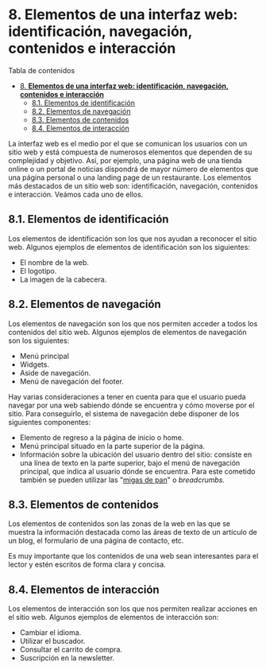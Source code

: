 # 8. **Elementos de una interfaz web: identificación, navegación, contenidos e interacción**

Tabla de contenidos

- [8. **Elementos de una interfaz web: identificación, navegación, contenidos e interacción**](#8-elementos-de-una-interfaz-web-identificación-navegación-contenidos-e-interacción)
  - [8.1. Elementos de identificación](#81-elementos-de-identificación)
  - [8.2. Elementos de navegación](#82-elementos-de-navegación)
  - [8.3. Elementos de contenidos](#83-elementos-de-contenidos)
  - [8.4. Elementos de interacción](#84-elementos-de-interacción)

La interfaz web es el medio por el que se comunican los usuarios con un sitio web y está compuesta de numerosos elementos que dependen de su complejidad y objetivo. Así, por ejemplo, una página web de una tienda online o un portal de noticias dispondrá de mayor número de elementos que una página personal o una landing page de un restaurante. Los elementos más destacados de un sitio web son: identificación, navegación, contenidos e interacción. Veámos cada uno de ellos.

## 8.1. Elementos de identificación

Los elementos de identificación son los que nos ayudan a reconocer el sitio web. Algunos ejemplos de elementos de identificación son los siguientes:

-   El nombre de la web.
-   El logotipo.
-   La imagen de la cabecera.

## 8.2. Elementos de navegación

Los elementos de navegación son los que nos permiten acceder a todos los contenidos del sitio web. Algunos ejemplos de elementos de navegación son los siguientes:

-   Menú principal
-   Widgets.
-   Aside de navegación.
-   Menú de navegación del footer.

Hay varias consideraciones a tener en cuenta para que el usuario pueda navegar por una web sabiendo dónde se encuentra y cómo moverse por el sitio. Para conseguirlo, el sistema de navegación debe disponer de los siguientes componentes:

-   Elemento de regreso a la página de inicio o home.
-   Menú principal situado en la parte superior de la página.
-   Información sobre la ubicación del usuario dentro del sitio: consiste en una línea de texto en la parte superior, bajo el menú de navegación principal, que indica al usuario dónde se encuentra. Para este cometido también se pueden utilizar las "[migas de pan](https://es.wikipedia.org/wiki/Miga_de_pan_(inform%C3%A1tica))" o *breadcrumbs.*

## 8.3. Elementos de contenidos

Los elementos de contenidos son las zonas de la web en las que se muestra la información destacada como las áreas de texto de un artículo de un blog, el formulario de una página de contacto, etc.

Es muy importante que los contenidos de una web sean interesantes para el lector y estén escritos de forma clara y concisa.

## 8.4. Elementos de interacción

Los elementos de interacción son los que nos permiten realizar acciones en el sitio web. Algunos ejemplos de elementos de interacción son: 

-   Cambiar el idioma.
-   Utilizar el buscador.
-   Consultar el carrito de compra.
-   Suscripción en la newsletter.